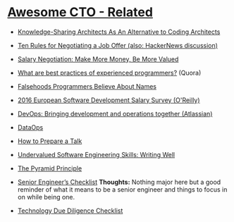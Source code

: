 # [Awesome CTO - Related](https://github.com/kuchin/awesome-cto#related-stuff)

* [Knowledge-Sharing Architects As An Alternative to Coding Architects](http://ithare.com/knowledge-sharing-architects-as-an-alternative-to-coding-architects/)
* [Ten Rules for Negotiating a Job Offer (also: HackerNews discussion)](https://www.freecodecamp.org/news/ten-rules-for-negotiating-a-job-offer-ee17cccbdab6/)
* [Salary Negotiation: Make More Money, Be More Valued](https://www.kalzumeus.com/2012/01/23/salary-negotiation/)
* [What are best practices of experienced programmers?](https://www.quora.com/What-are-some-traits-practices-of-experienced-good-programmers-that-every-beginner-programmer-should-know-to-make-them-better-at-their-craft-What-would-you-as-an-experienced-programmer-have-liked-to-have-known-when-starting-to-program) (Quora)
* [Falsehoods Programmers Believe About Names](https://www.kalzumeus.com/2010/06/17/falsehoods-programmers-believe-about-names/)
* [2016 European Software Development Salary Survey (O'Reilly)](https://www.oreilly.com/programming/free/files/2016-european-software-development-salary-survey.pdf)
* [DevOps: Bringing development and operations together (Atlassian)](https://www.atlassian.com/devops)
* [DataOps](https://en.wikipedia.org/wiki/DataOps)
* [How to Prepare a Talk](https://www.deconstructconf.com/blog/how-to-prepare-a-talk)
* [Undervalued Software Engineering Skills: Writing Well](https://blog.pragmaticengineer.com/on-writing-well/)
* [The Pyramid Principle](https://medium.com/lessons-from-mckinsey/the-pyramid-principle-f0885dd3c5c7)

* [Senior Engineer’s Checklist](https://medium.com/@littleblah/my-top-25-items-in-a-senior-engineers-checklist-c8e9f9f6e3c2)
    **Thoughts:** Nothing major here but a good reminder of what it means to be a senior engineer and things to focus in on while being one.

* [Technology Due Diligence Checklist](https://akfpartners.com/growth-blog/technical-due-diligence-checklists)